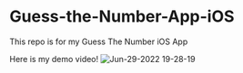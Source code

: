 # Guess-the-Number-App-iOS
This repo is for my Guess The Number iOS App 


Here is my demo video!
![Jun-29-2022 19-28-19](https://user-images.githubusercontent.com/99825672/176488173-84b4cb54-c3ed-424c-bb7d-76ab47c9dfd3.gif)
